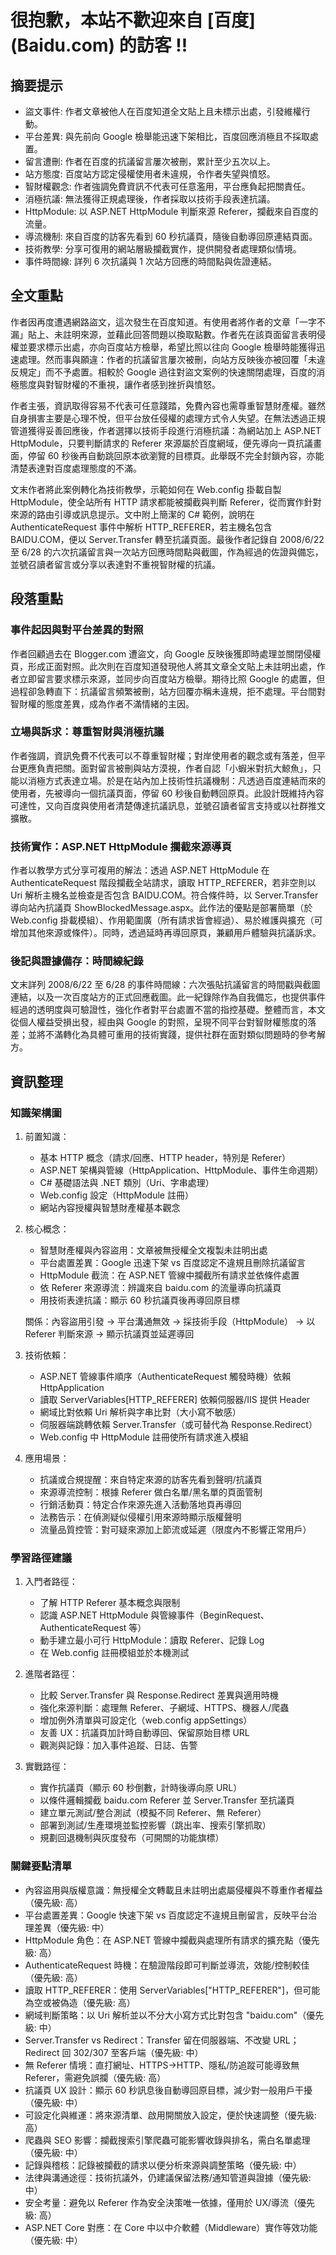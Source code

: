 # 很抱歉，本站不歡迎來自 [百度] (Baidu.com) 的訪客 !!

## 摘要提示
- 盜文事件: 作者文章被他人在百度知道全文貼上且未標示出處，引發維權行動。
- 平台差異: 與先前向 Google 檢舉能迅速下架相比，百度回應消極且不採取處置。
- 留言遭刪: 作者在百度的抗議留言屢次被刪，累計至少五次以上。
- 站方態度: 百度站方認定侵權使用者未違規，令作者失望與憤怒。
- 智財權觀念: 作者強調免費資訊不代表可任意濫用，平台應負起把關責任。
- 消極抗議: 無法獲得正規處理後，作者採取以技術手段表達抗議。
- HttpModule: 以 ASP.NET HttpModule 判斷來源 Referer，攔截來自百度的流量。
- 導流機制: 來自百度的訪客先看到 60 秒抗議頁，隨後自動導回原連結頁面。
- 技術教學: 分享可復用的網站層級攔截實作，提供開發者處理類似情境。
- 事件時間線: 詳列 6 次抗議與 1 次站方回應的時間點與佐證連結。

## 全文重點
作者因再度遭遇網路盜文，這次發生在百度知道。有使用者將作者的文章「一字不漏」貼上、未註明來源，並藉此回答問題以換取點數。作者先在該頁面留言表明侵權並要求標示出處，亦向百度站方檢舉，希望比照以往向 Google 檢舉時能獲得迅速處理。然而事與願違：作者的抗議留言屢次被刪，向站方反映後亦被回覆「未違反規定」而不予處置。相較於 Google 過往對盜文案例的快速關閉處理，百度的消極態度與對智財權的不重視，讓作者感到挫折與憤怒。

作者主張，資訊取得容易不代表可任意踐踏，免費內容也需尊重智慧財產權。雖然自身損害主要是心理不悅，但平台放任侵權的處理方式令人失望。在無法透過正規管道獲得妥善回應後，作者選擇以技術手段進行消極抗議：為網站加上 ASP.NET HttpModule，只要判斷請求的 Referer 來源屬於百度網域，便先導向一頁抗議畫面，停留 60 秒後再自動跳回原本欲瀏覽的目標頁。此舉既不完全封鎖內容，亦能清楚表達對百度處理態度的不滿。

文末作者將此案例轉化為技術教學，示範如何在 Web.config 掛載自製 HttpModule，使全站所有 HTTP 請求都能被攔截與判斷 Referer，從而實作針對來源的路由引導或訊息提示。文中附上簡潔的 C# 範例，說明在 AuthenticateRequest 事件中解析 HTTP_REFERER，若主機名包含 BAIDU.COM，便以 Server.Transfer 轉至抗議頁面。最後作者記錄自 2008/6/22 至 6/28 的六次抗議留言與一次站方回應時間點與截圖，作為經過的佐證與備忘，並號召讀者留言或分享以表達對不重視智財權的抗議。

## 段落重點
### 事件起因與對平台差異的對照
作者回顧過去在 Blogger.com 遭盜文，向 Google 反映後獲即時處理並關閉侵權頁，形成正面對照。此次則在百度知道發現他人將其文章全文貼上未註明出處，作者立即留言要求標示來源，並同步向百度站方檢舉。期待比照 Google 的處置，但過程卻急轉直下：抗議留言頻繁被刪，站方回覆亦稱未違規，拒不處理。平台間對智財權的態度差異，成為作者不滿情緒的主因。

### 立場與訴求：尊重智財與消極抗議
作者強調，資訊免費不代表可以不尊重智財權；對岸使用者的觀念或有落差，但平台更應負責把關。面對留言被刪與站方漠視，作者自認「小蝦米對抗大鯨魚」，只能以消極方式表達立場。於是在站內加上技術性抗議機制：凡透過百度連結而來的使用者，先被導向一個抗議頁面，停留 60 秒後自動轉回原頁。此設計既維持內容可達性，又向百度與使用者清楚傳達抗議訊息，並號召讀者留言支持或以社群推文擴散。

### 技術實作：ASP.NET HttpModule 攔截來源導頁
作者以教學方式分享可複用的解法：透過 ASP.NET HttpModule 在 AuthenticateRequest 階段攔截全站請求，讀取 HTTP_REFERER，若非空則以 Uri 解析主機名並檢查是否包含 BAIDU.COM。符合條件時，以 Server.Transfer 導向站內抗議頁 ShowBlockedMessage.aspx。此作法的優點是部署簡單（於 Web.config 掛載模組）、作用範圍廣（所有請求皆會經過）、易於維護與擴充（可增加其他來源或條件）。同時，透過延時再導回原頁，兼顧用戶體驗與抗議訴求。

### 後記與證據備存：時間線紀錄
文末詳列 2008/6/22 至 6/28 的事件時間線：六次張貼抗議留言的時間戳與截圖連結，以及一次百度站方的正式回應截圖。此一紀錄除作為自我備忘，也提供事件經過的透明度與可驗證性，強化作者對平台處置不當的指控基礎。整體而言，本文從個人權益受損出發，經由與 Google 的對照，呈現不同平台對智財權態度的落差；並將不滿轉化為具體可重用的技術實踐，提供社群在面對類似問題時的參考解方。

## 資訊整理

### 知識架構圖
1. 前置知識：
   - 基本 HTTP 概念（請求/回應、HTTP header，特別是 Referer）
   - ASP.NET 架構與管線（HttpApplication、HttpModule、事件生命週期）
   - C# 基礎語法與 .NET 類別（Uri、字串處理）
   - Web.config 設定（HttpModule 註冊）
   - 網站內容授權與智慧財產權基本觀念

2. 核心概念：
   - 智慧財產權與內容盜用：文章被無授權全文複製未註明出處
   - 平台處置差異：Google 迅速下架 vs 百度認定不違規且刪除抗議留言
   - HttpModule 截流：在 ASP.NET 管線中攔截所有請求並依條件處置
   - 依 Referer 來源導流：辨識來自 baidu.com 的流量導向抗議頁
   - 用技術表達抗議：顯示 60 秒抗議頁後再導回原目標

   關係：內容盜用引發 → 平台溝通無效 → 採技術手段（HttpModule） → 以 Referer 判斷來源 → 顯示抗議頁並延遲導回

3. 技術依賴：
   - ASP.NET 管線事件順序（AuthenticateRequest 觸發時機）依賴 HttpApplication
   - 讀取 ServerVariables[HTTP_REFERER] 依賴伺服器/IIS 提供 Header
   - 網域比對依賴 Uri 解析與字串比對（大小寫不敏感）
   - 伺服器端跳轉依賴 Server.Transfer（或可替代為 Response.Redirect）
   - Web.config 中 HttpModule 註冊使所有請求進入模組

4. 應用場景：
   - 抗議或合規提醒：來自特定來源的訪客先看到聲明/抗議頁
   - 來源導流控制：根據 Referer 做白名單/黑名單的頁面管制
   - 行銷活動頁：特定合作來源先進入活動落地頁再導回
   - 法務告示：在偵測疑似侵權引用來源時顯示版權聲明
   - 流量品質控管：對可疑來源加上節流或延遲（限度內不影響正常用戶）

### 學習路徑建議
1. 入門者路徑：
   - 了解 HTTP Referer 基本概念與限制
   - 認識 ASP.NET HttpModule 與管線事件（BeginRequest、AuthenticateRequest 等）
   - 動手建立最小可行 HttpModule：讀取 Referer、記錄 Log
   - 在 Web.config 註冊模組並於本機測試

2. 進階者路徑：
   - 比較 Server.Transfer 與 Response.Redirect 差異與適用時機
   - 強化來源判斷：處理無 Referer、子網域、HTTPS、機器人/爬蟲
   - 增加例外清單與可設定化（web.config appSettings）
   - 友善 UX：抗議頁加計時自動導回、保留原始目標 URL
   - 觀測與記錄：加入事件追蹤、日誌、告警

3. 實戰路徑：
   - 實作抗議頁（顯示 60 秒倒數，計時後導向原 URL）
   - 以條件邏輯攔截 baidu.com Referer 並 Server.Transfer 至抗議頁
   - 建立單元測試/整合測試（模擬不同 Referer、無 Referer）
   - 部署到測試/生產環境並監控影響（跳出率、搜索引擎抓取）
   - 規劃回退機制與灰度發布（可開關的功能旗標）

### 關鍵要點清單
- 內容盜用與版權意識：無授權全文轉載且未註明出處屬侵權與不尊重作者權益（優先級: 高）
- 平台處置差異：Google 快速下架 vs 百度認定不違規且刪留言，反映平台治理差異（優先級: 中）
- HttpModule 角色：在 ASP.NET 管線中攔截與處理所有請求的擴充點（優先級: 高）
- AuthenticateRequest 時機：在驗證階段即可判斷並導流，效能/控制較佳（優先級: 高）
- 讀取 HTTP_REFERER：使用 ServerVariables["HTTP_REFERER"]，但可能為空或被偽造（優先級: 高）
- 網域判斷策略：以 Uri 解析並以不分大小寫方式比對包含 "baidu.com"（優先級: 中）
- Server.Transfer vs Redirect：Transfer 留在伺服器端、不改變 URL；Redirect 回 302/307 至客戶端（優先級: 中）
- 無 Referer 情境：直打網址、HTTPS→HTTP、隱私/防追蹤可能導致無 Referer，需避免誤攔（優先級: 高）
- 抗議頁 UX 設計：顯示 60 秒訊息後自動導回原目標，減少對一般用戶干擾（優先級: 中）
- 可設定化與維運：將來源清單、啟用開關放入設定，便於快速調整（優先級: 高）
- 爬蟲與 SEO 影響：攔截搜索引擎爬蟲可能影響收錄與排名，需白名單處理（優先級: 中）
- 記錄與稽核：記錄被攔截的請求以便分析來源與調整策略（優先級: 中）
- 法律與溝通途徑：技術抗議外，仍建議保留法務/通知管道與證據（優先級: 中）
- 安全考量：避免以 Referer 作為安全決策唯一依據，僅用於 UX/導流（優先級: 高）
- ASP.NET Core 對應：在 Core 中以中介軟體（Middleware）實作等效功能（優先級: 中）